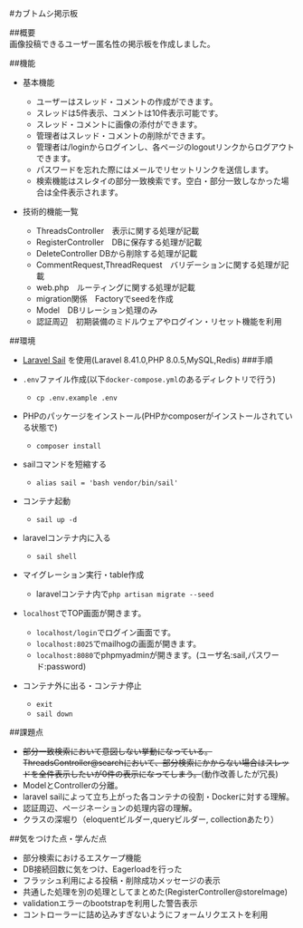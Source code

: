 #カブトムシ掲示板  

##概要  
画像投稿できるユーザー匿名性の掲示板を作成しました。

##機能  
- 基本機能
  - ユーザーはスレッド・コメントの作成ができます。
  - スレッドは5件表示、コメントは10件表示可能です。  
  - スレッド・コメントに画像の添付ができます。  
  - 管理者はスレッド・コメントの削除ができます。
  - 管理者は/loginからログインし、各ページのlogoutリンクからログアウトできます。
  - パスワードを忘れた際にはメールでリセットリンクを送信します。  
  - 検索機能はスレタイの部分一致検索です。空白・部分一致しなかった場合は全件表示されます。
    
- 技術的機能一覧
  - ThreadsController　表示に関する処理が記載
  - RegisterController　DBに保存する処理が記載
  - DeleteController  DBから削除する処理が記載
  - CommentRequest,ThreadRequest　バリデーションに関する処理が記載
  - web.php　ルーティングに関する処理が記載
  - migration関係　Factoryでseedを作成
  - Model　DBリレーション処理のみ  
  - 認証周辺　初期装備のミドルウェアやログイン・リセット機能を利用  
    
##環境
- [Laravel Sail](https://readouble.com/laravel/8.x/ja/sail.html)
  を使用(Laravel 8.41.0,PHP 8.0.5,MySQL,Redis)
  ###手順
- ```.env```ファイル作成(以下```docker-compose.yml```のあるディレクトリで行う)
  - ```cp .env.example .env```
- PHPのパッケージをインストール(PHPかcomposerがインストールされている状態で)
  - ```composer install```
- sailコマンドを短縮する
  - ```alias sail = 'bash vendor/bin/sail'```
- コンテナ起動
  - ```sail up -d```
- laravelコンテナ内に入る
  - ```sail shell```
- マイグレーション実行・table作成    
  - laravelコンテナ内で```php artisan migrate --seed```  
    
- ```localhost```でTOP画面が開きます。
  - ```localhost/login```でログイン画面です。
  -  ```localhost:8025```でmailhogの画面が開きます。
  - ```localhost:8080```でphpmyadminが開きます。(ユーザ名:sail,パスワード:password)  

- コンテナ外に出る・コンテナ停止
  - ```exit```
  - ```sail down```
    
##課題点
- ~~部分一致検索において意図しない挙動になっている。ThreadsController@searchにおいて、部分検索にかからない場合はスレッドを全件表示したいが0件の表示になってしまう。~~(動作改善したが冗長)
- ModelとControllerの分離。
- laravel sailによって立ち上がった各コンテナの役割・Dockerに対する理解。
- 認証周辺、ページネーションの処理内容の理解。
- クラスの深堀り（eloquentビルダー,queryビルダー, collectionあたり）

##気をつけた点・学んだ点
- 部分検索におけるエスケープ機能
- DB接続回数に気をつけ、Eagerloadを行った
- フラッシュ利用による投稿・削除成功メッセージの表示
- 共通した処理を別の処理としてまとめた(RegisterController@storeImage)
- validationエラーのbootstrapを利用した警告表示
- コントローラーに詰め込みすぎないようにフォームリクエストを利用

